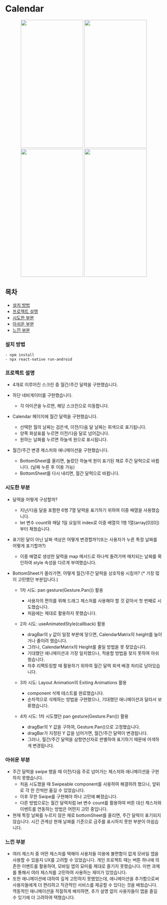# Calendar

<p align="center">
<img src="https://user-images.githubusercontent.com/110805557/215775661-9146e199-0dff-4096-9b93-6c67b2927bdb.jpg" height="410px" width="200px">
<img src="https://user-images.githubusercontent.com/110805557/215775682-8f26adb1-d637-492b-b3d3-8352168529af.jpg" height="410px" width="200px">
<img src="https://user-images.githubusercontent.com/110805557/215775696-a608711a-87f6-4cab-9a9a-852614a1cebc.jpg" height="410px" width="200px">
<img src="https://user-images.githubusercontent.com/110805557/215775721-d827c2cc-7b5a-4508-92a6-605b57b47136.jpg" height="410px" width="200px">
</p>

## 목차

- [설치 방법](#설치-방법)
- [프로젝트 설명](#프로젝트-설명)
- [시도한 부분](#시도한-부분)
- [아쉬운 부분](#아쉬운-부분)
- [느낀 부분](#느낀-부분)

### 설치 방법

```
- npm install
- npx react-native run-android
```

### 프로젝트 설명
- 4개로 이루어진 스크린 중 월간/주간 달력을 구현했습니다.

- 하단 네비게이터를 구현했습니다.
  - 각 아이콘을 누르면, 해당 스크린으로 이동합니다.

- Calendar 페이지에 월간 달력을 구현했습니다.
  - 선택한 월의 날짜는 검은색, 이전/다음 달 날짜는 회색으로 표기됩니다.
  - 양쪽 화살표를 누르면 이전/다음 달로 넘어갑니다.
  - 원하는 날짜를 누르면 하늘색 원으로 표시됩니다.

- 월간/주간 변경 제스처와 애니메이션을 구현했습니다.
  - BottomSheet를 올리면, 눌렀던 하늘색 원이 표기된 채로 주간 달력으로 바뀝니다.
    (날짜 누른 후 이용 가능)
  - BottomSheet를 다시 내리면, 월간 달력으로 바뀝니다.

### 시도한 부분
- 달력을 어떻게 구성할까?
  - 지난/다음 달을 포함한 6행 7열 달력을 표기하기 위하여 이중 배열을 사용했습니다.
  - let 변수 count와 매달 1일 요일의 index로 이중 배열의 1행 1열(array[0][0])부터 채웠습니다.

- 표기된 달이 아닌 날짜 색상은 어떻게 변경할까?(또는 사용자가 누른 특정 날짜를 어떻게 표기할까?)
  - 이중 배열로 생성한 달력을 map 메서드로 하나씩 돌려가며 매치되는 날짜를 확인하여 style 속성을 다르게 부여했습니다.

- BottomSheet가 올라가면, 어떻게 월간/주간 달력을 상호작용 시킬까? (* 가장 많이 고민했던 부분입니다.)
  - 1차 시도: pan gesture(Gesture.Pan()) 활용
    - 사용자의 편의를 위해 드래그 제스처를 사용해야 할 것 같아서 첫 번째로 시도했습니다.
    - 처음에는 제대로 활용하지 못했습니다.

  - 2차 시도: useAnimatedStyle(callback) 활용
    - dragBar의 y 값이 일정 부분에 닿으면, CalendarMatrix의 height를 늘이거나 줄이려 했습니다.
    - 그러나, CalendarMatrix의 Height를 줄일 방법을 못 찾았습니다.
    - 기대했던 애니메이션과 가장 일치했으나, 적용할 방법을 찾지 못하여 아쉬웠습니다.
    - 차후 리팩토링할 때 활용하기 위하여 월간 달력 회색 배경 처리로 남아있습니다.

  - 3차 시도: Layout Animation의 Exiting Animations 활용
    - component 삭제 테스트를 완료했습니다.
    - 순차적으로 삭제하는 방법을 구현했으나, 기대했던 애니메이션과 달라서 보류했습니다.

  - 4차 시도: 1차 시도했던 pan gesture(Gesture.Pan()) 활용
    - dragBar의 Y 값을 구하여, Gesture.Pan()으로 고정했습니다.
    - dragBar가 지정된 Y 값을 넘어가면, 월간/주간 달력이 변경됩니다.
    - 그러나, 월간/주간 달력을 삼항연산자로 판별하여 표기하기 때문에 어색하게 변경됩니다.

### 아쉬운 부분
  - 주간 달력을 swipe 했을 때 이전/다음 주로 넘어가는 제스처와 애니메이션을 구현하지 못했습니다.
    - 처음 시도했을 때 Swipeable component를 사용하여 해결하려 했으나, 앞뒤로 각 한 칸씩만 옮길 수 있었습니다.
    - 이후 무한 Swipe를 구현해야 하나 고민에 빠졌습니다.
    - 다른 방법으로는 월간 달력처럼 let 변수 count를 활용하여 버튼 대신 제스처와 이벤트를 연동하는 방법은 어떤지 고민 중입니다.
  - 현재 특정 날짜를 누르지 않은 채로 bottomSheet를 올리면, 주간 달력이 표기되지 않습니다.
    시간 관계상 현재 날짜를 기준으로 금주를 표시하지 못한 부분이 아쉽습니다.

### 느낀 부분
  - 여러 제스처 중 어떤 제스처를 택해야 사용자들 이용에 불편함이 없게 모바일 앱을 사용할 수 있을지 UX를 고려할 수 있었습니다.
    개인 프로젝트 때는 버튼 하나에 의존한 이벤트를 활용하여, 모바일 앱의 묘미를 제대로 즐기지 못했습니다.
    이번 과제를 통해서 여러 제스처를 고민하여 사용하는 재미가 있었습니다.
  - 또한 애니메이션에 대하여 깊게 고민하지 못했었는데, 애니메이션을 추가함으로써 사용자들에게 더 편리하고 직관적인 서비스를 제공할 수 있다는 것을 배웠습니다.
    역동적인 애니메이션을 적절하게 배치하면, 추가 설명 없이 사용자들이 앱을 즐길 수 있기에 더 고려하여 택했습니다.
